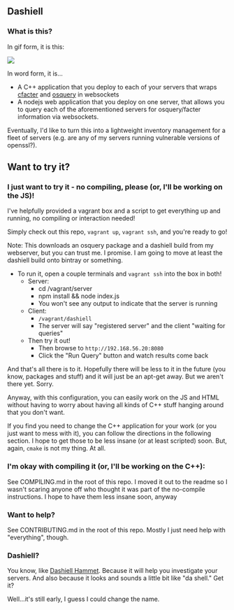 ## Dashiell
### What is this?

In gif form, it is this:

![](https://raw.githubusercontent.com/maclennann/dashiell/master/demo.gif)

In word form, it is...

* A C++ application that you deploy to each of your servers that wraps [cfacter](http://github.com/puppetlabs/cfacter)
and [osquery](http://osquery.io) in websockets
* A nodejs web application that you deploy on one server, that allows you to query each of the aforementioned
servers for osquery/facter information via websockets.

Eventually, I'd like to turn this into a lightweight inventory management for a fleet of servers (e.g. are any of my servers running vulnerable versions of openssl?).

## Want to try it?

### I just want to try it - no compiling, please (or, I'll be working on the JS)!
I've helpfully provided a vagrant box and a script to get everything up and running, no compiling or
interaction needed!

Simply check out this repo, `vagrant up`, `vagrant ssh`, and you're ready to go!

Note: This downloads an osquery package and a dashiell build from my webserver, but you can trust me. I promise.
I am going to move at least the dashiell build onto bintray or something.

* To run it, open a couple terminals and `vagrant ssh` into the box in both!
    * Server:
        * cd /vagrant/server
        * npm install && node index.js
        * You won't see any output to indicate that the server is running
    * Client:
        * `/vagrant/dashiell`
        * The server will say "registered server" and the client "waiting for queries"
    * Then try it out!
        * Then browse to `http://192.168.56.20:8080`
        * Click the "Run Query" button and watch results come back

And that's all there is to it. Hopefully there will be less to it in the future
(you know, packages and stuff) and it will just be an apt-get away. But we aren't there
yet. Sorry.

Anyway, with this configuration, you can easily work on the JS and HTML without having to
worry about having all kinds of C++ stuff hanging around that you don't want.

If you find you need to change the C++ application for your work (or you just want to mess with it),
you can follow the directions in the following section. I hope to get those to be less insane
(or at least scripted) soon. But, again, `cmake` is not my thing. At all.

### I'm okay with compiling it (or, I'll be working on the C++):

See COMPILING.md in the root of this repo. I moved it out to the readme so I wasn't scaring anyone off
who thought it was part of the no-compile instructions. I hope to have them less insane soon, anyway

### Want to help?

See CONTRIBUTING.md in the root of this repo. Mostly I just need help with "everything", though.


### Dashiell?

You know, like [Dashiell Hammet](http://en.wikipedia.org/wiki/Dashiell_Hammett). Because it will help you investigate your
servers. And also because it looks and sounds a little bit like "da shell." Get it?

Well...it's still early, I guess I could change the name.
